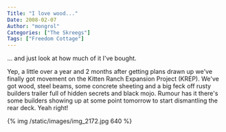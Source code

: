 ```yaml
---
Title: "I love wood..."
Date: 2008-02-07
Author: "mongrol"
Categories: ["The Skreegs"]
Tags: ["Freedom Cottage"]
---
```


... and just look at how much of it I've bought.

Yep, a little over a year and 2 months after getting plans drawn up
we've finally got movement on the Kitten Ranch Expansion Project (KREP).
We've got wood, steel beams, some concrete sheeting and a big feck off
rusty builders trailer full of hidden secrets and black mojo. Rumour has
it there's some builders showing up at some point tomorrow to start
dismantling the rear deck. Yeah right!

{% img /static/images/img_2172.jpg 640 %}

